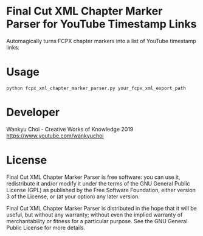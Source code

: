 # Final Cut XML Chapter Marker Parser for YouTube Timestamp Links

Automagically turns FCPX chapter markers into a list of YouTube timestamp links.

# Usage

    python fcpx_xml_chapter_marker_parser.py your_fcpx_xml_export_path


# Developer
 
Wankyu Choi - Creative Works of Knowledge 2019
https://www.youtube.com/wankyuchoi


# License

Final Cut XML Chapter Marker Parser is free software: you can use it, redistribute it and/or modify it under the terms of the GNU General Public License (GPL) as published by the Free Software Foundation, either version 3 of the License, or (at your option) any later version.

Final Cut XML Chapter Marker Parser is distributed in the hope that it will be useful, but without any warranty; without even the implied warranty of merchantability or fitness for a particular purpose. See the GNU General Public License for more details.
